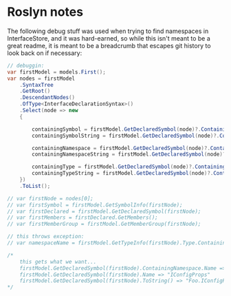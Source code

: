 # Roslyn notes

The following debug stuff was used when trying to find namespaces in InterfaceStore, and it was hard-earned, so while this isn't meant to be a great readme, it is meant to be a breadcrumb that escapes git history to look back on if necessary:

```csharp
// debuggin:
var firstModel = models.First();
var nodes = firstModel
	.SyntaxTree
	.GetRoot()
	.DescendantNodes()
	.OfType<InterfaceDeclarationSyntax>()
	.Select(node => new
	{

		containingSymbol = firstModel.GetDeclaredSymbol(node)?.ContainingSymbol,
		containingSymbolString = firstModel.GetDeclaredSymbol(node)?.ContainingSymbol?.ToString(),

		containingNamespace = firstModel.GetDeclaredSymbol(node)?.ContainingNamespace,
		containingNamespaceString = firstModel.GetDeclaredSymbol(node)?.ContainingNamespace?.ToString(),

		containingType = firstModel.GetDeclaredSymbol(node)?.ContainingType,
		containingTypeString = firstModel.GetDeclaredSymbol(node)?.ContainingType?.ToString(),
	})
	.ToList();

// var firstNode = nodes[0];
// var firstSymbol = firstModel.GetSymbolInfo(firstNode);
// var firstDeclared = firstModel.GetDeclaredSymbol(firstNode);
// var firstMembers = firstDeclared.GetMembers();
// var firstMemberGroup = firstModel.GetMemberGroup(firstNode);

// this throws exception:
// var namespaceName = firstModel.GetTypeInfo(firstNode).Type.ContainingNamespace.Name;

/*
	this gets what we want...
	firstModel.GetDeclaredSymbol(firstNode).ContainingNamespace.Name => "Foo"
	firstModel.GetDeclaredSymbol(firstNode).Name => "IConfigProps"
	firstModel.GetDeclaredSymbol(firstNode).ToString() => "Foo.IConfigProps"
*/
```